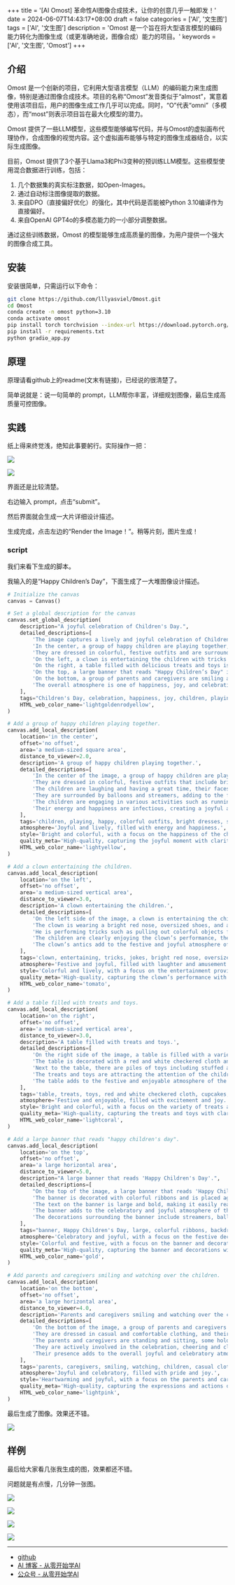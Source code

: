 +++
title = '[AI Omost] 革命性AI图像合成技术，让你的创意几乎一触即发！'
date = 2024-06-07T14:43:17+08:00
draft = false
categories = ['AI', '文生图']
tags = ['AI', '文生图']
description = 'Omost 是一个旨在将大型语言模型的编码能力转化为图像生成（或更准确地说，图像合成）能力的项目。'
keywords = ['AI', '文生图', 'Omost']
+++

## 介绍
Omost 是一个创新的项目，它利用大型语言模型（LLM）的编码能力来生成图像，特别是通过图像合成技术。项目的名称“Omost”发音类似于“almost”，寓意着使用该项目后，用户的图像生成工作几乎可以完成。同时，“O”代表“omni”（多模态），而“most”则表示项目旨在最大化模型的潜力。

Omost 提供了一些LLM模型，这些模型能够编写代码，并与Omost的虚拟画布代理协作，合成图像的视觉内容。这个虚拟画布能够与特定的图像生成器结合，以实际生成图像。

目前，Omost 提供了3个基于Llama3和Phi3变种的预训练LLM模型。这些模型使用混合数据进行训练，包括：

1. 几个数据集的真实标注数据，如Open-Images。
2. 通过自动标注图像提取的数据。
3. 来自DPO（直接偏好优化）的强化，其中代码是否能被Python 3.10编译作为直接偏好。
4. 来自OpenAI GPT4o的多模态能力的一小部分调整数据。

通过这些训练数据，Omost 的模型能够生成高质量的图像，为用户提供一个强大的图像合成工具。

## 安装
安装很简单，只需运行以下命令：

```bash
git clone https://github.com/lllyasviel/Omost.git
cd Omost
conda create -n omost python=3.10
conda activate omost
pip install torch torchvision --index-url https://download.pytorch.org/whl/cu121
pip install -r requirements.txt
python gradio_app.py
```

## 原理
原理请看github上的readme(文末有链接)，已经说的很清楚了。

简单说就是：说一句简单的 prompt，LLM帮你丰富，详细规划图像，最后生成高质量可控图像。

## 实践
纸上得来终觉浅，绝知此事要躬行。实际操作一把：

![](ui-1.jpg)

![](ui-2.jpg)

界面还是比较清楚。

右边输入 prompt，点击“submit”。

然后界面就会生成一大片详细设计描述。

生成完成，点击左边的“Render the Image！”。稍等片刻，图片生成！

### script

我们来看下生成的脚本。

我输入的是“Happy Children’s Day”，下面生成了一大堆图像设计描述。

```python
# Initialize the canvas
canvas = Canvas()

# Set a global description for the canvas
canvas.set_global_description(
    description="A joyful celebration of Children's Day.",
    detailed_descriptions=[
        'The image captures a lively and joyful celebration of Children’s Day.',
        'In the center, a group of happy children are playing together, laughing and having a great time.',
        'They are dressed in colorful, festive outfits and are surrounded by balloons and streamers.',
        'On the left, a clown is entertaining the children with tricks and jokes, adding to the festive atmosphere.',
        'On the right, a table filled with delicious treats and toys is attracting the attention of the children.',
        'On the top, a large banner that reads "Happy Children’s Day" is displayed, accompanied by colorful decorations.',
        'On the bottom, a group of parents and caregivers are smiling and watching over the children, enjoying the joyous moment.',
        'The overall atmosphere is one of happiness, joy, and celebration, with bright colors and lively energy filling the scene.',
    ],
    tags="Children's Day, celebration, happiness, joy, children, playing, laughing, festive outfits, balloons, streamers, clown, tricks, jokes, treats, toys, banner, decorations, parents, caregivers, smiling, watching, bright colors, lively energy",
    HTML_web_color_name='lightgoldenrodyellow',
)

# Add a group of happy children playing together.
canvas.add_local_description(
    location='in the center',
    offset='no offset',
    area='a medium-sized square area',
    distance_to_viewer=2.0,
    description='A group of happy children playing together.',
    detailed_descriptions=[
        'In the center of the image, a group of happy children are playing together.',
        'They are dressed in colorful, festive outfits that include bright dresses, shirts, and shorts.',
        'The children are laughing and having a great time, their faces filled with joy and excitement.',
        'They are surrounded by balloons and streamers, adding to the festive atmosphere.',
        'The children are engaging in various activities such as running, chasing each other, and playing games.',
        'Their energy and happiness are infectious, creating a joyful and lively scene.',
    ],
    tags='children, playing, happy, colorful outfits, bright dresses, shirts, shorts, laughing, joy, excitement, balloons, streamers, running, chasing, playing games, energy, happiness',
    atmosphere='Joyful and lively, filled with energy and happiness.',
    style='Bright and colorful, with a focus on the happiness of the children.',
    quality_meta='High-quality, capturing the joyful moment with clarity and detail.',
    HTML_web_color_name='lightyellow',
)

# Add a clown entertaining the children.
canvas.add_local_description(
    location='on the left',
    offset='no offset',
    area='a medium-sized vertical area',
    distance_to_viewer=3.0,
    description='A clown entertaining the children.',
    detailed_descriptions=[
        'On the left side of the image, a clown is entertaining the children with tricks and jokes.',
        'The clown is wearing a bright red nose, oversized shoes, and a colorful costume with large buttons and stripes.',
        'He is performing tricks such as pulling out colorful objects from a hat and making silly jokes to make the children laugh.',
        'The children are clearly enjoying the clown’s performance, their faces lit up with joy and amusement.',
        'The clown’s antics add to the festive and joyful atmosphere of the celebration.',
    ],
    tags='clown, entertaining, tricks, jokes, bright red nose, oversized shoes, colorful costume, large buttons, stripes, performing tricks, pulling out objects, making jokes, children laughing, joy, amusement, festive, joyful atmosphere',
    atmosphere='Festive and joyful, filled with laughter and amusement.',
    style='Colorful and lively, with a focus on the entertainment provided by the clown.',
    quality_meta='High-quality, capturing the clown’s performance with clarity and detail.',
    HTML_web_color_name='tomato',
)

# Add a table filled with treats and toys.
canvas.add_local_description(
    location='on the right',
    offset='no offset',
    area='a medium-sized vertical area',
    distance_to_viewer=3.0,
    description='A table filled with treats and toys.',
    detailed_descriptions=[
        'On the right side of the image, a table is filled with a variety of delicious treats and colorful toys.',
        'The table is decorated with a red and white checkered cloth and is laden with goodies such as cupcakes, candies, and fruit.',
        'Next to the table, there are piles of toys including stuffed animals, building blocks, and small cars.',
        'The treats and toys are attracting the attention of the children, who are excitedly gathering around the table to explore and enjoy the offerings.',
        'The table adds to the festive and enjoyable atmosphere of the celebration.',
    ],
    tags='table, treats, toys, red and white checkered cloth, cupcakes, candies, fruit, stuffed animals, building blocks, small cars, attention of children, excited, exploring, enjoying, festive, enjoyable atmosphere',
    atmosphere='Festive and enjoyable, filled with excitement and joy.',
    style='Bright and colorful, with a focus on the variety of treats and toys.',
    quality_meta='High-quality, capturing the treats and toys with clarity and detail.',
    HTML_web_color_name='lightcoral',
)

# Add a large banner that reads "happy children's day".
canvas.add_local_description(
    location='on the top',
    offset='no offset',
    area='a large horizontal area',
    distance_to_viewer=5.0,
    description="A large banner that reads 'Happy Children's Day'.",
    detailed_descriptions=[
        "On the top of the image, a large banner that reads 'Happy Children's Day' is displayed.",
        'The banner is decorated with colorful ribbons and is placed against a backdrop of festive decorations.',
        'The text on the banner is large and bold, making it easily readable.',
        'The banner adds to the celebratory and joyful atmosphere of the scene, serving as a focal point that draws attention.',
        'The decorations surrounding the banner include streamers, balloons, and other festive elements that enhance the overall celebratory feel of the image.',
    ],
    tags="banner, Happy Children's Day, large, colorful ribbons, backdrop, festive decorations, text, bold, readable, celebratory, joyful atmosphere, focal point, streamers, balloons, festive elements, overall celebratory feel",
    atmosphere='Celebratory and joyful, with a focus on the festive decorations.',
    style='Colorful and festive, with a focus on the banner and decorations.',
    quality_meta='High-quality, capturing the banner and decorations with clarity and detail.',
    HTML_web_color_name='gold',
)

# Add parents and caregivers smiling and watching over the children.
canvas.add_local_description(
    location='on the bottom',
    offset='no offset',
    area='a large horizontal area',
    distance_to_viewer=4.0,
    description='Parents and caregivers smiling and watching over the children.',
    detailed_descriptions=[
        'On the bottom of the image, a group of parents and caregivers are smiling and watching over the children.',
        'They are dressed in casual and comfortable clothing, and their expressions are filled with joy and pride as they watch their children having fun.',
        'The parents and caregivers are standing and sitting, some holding cameras to capture the special moment.',
        'They are actively involved in the celebration, cheering and clapping along with the children.',
        'Their presence adds to the overall joyful and celebratory atmosphere, making the scene feel complete and heartwarming.',
    ],
    tags='parents, caregivers, smiling, watching, children, casual clothing, comfortable clothing, joy, pride, having fun, standing, sitting, holding cameras, capturing moment, actively involved, cheering, clapping, overall joyful atmosphere, celebratory, heartwarming',
    atmosphere='Joyful and celebratory, filled with pride and joy.',
    style='Heartwarming and joyful, with a focus on the parents and caregivers.',
    quality_meta='High-quality, capturing the expressions and actions of the parents and caregivers with clarity and detail.',
    HTML_web_color_name='lightpink',
)
```

最后生成了图像。效果还不错。

![](happy-children-day.png)

## 样例

最后给大家看几张我生成的图，效果都还不错。

问题就是有点慢，几分钟一张图。

![](ragged-man.png)

![](girl.png)

![](tiger.png)

![](chibifu.png)

---

- [github](https://github.com/lllyasviel/Omost)
- [AI 博客 - 从零开始学AI](https://ai-blog.aihub2022.top/zh/post/ai-omost-intro/)
- [公众号 - 从零开始学AI](https://mp.weixin.qq.com/s?__biz=MzA3MDIyNTgzNA==&mid=2649977442&idx=1&sn=57ac8c886d9cc6f7e5ea6062930eb088&chksm=86c7c8a7b1b041b11300928df16bd0e906da2540a1bda611042e74f8eee7b2a3fb8e210c1e50#rd)
<!-- - [CSDN - 从零开始学AI](...) -->
<!-- - [掘金 - 从零开始学AI](...) -->
<!-- - [知乎 - 从零开始学AI](...) -->
<!-- - [阿里云 - 从零开始学AI](...) -->
<!-- - [腾讯云 - 从零开始学AI](...) -->
